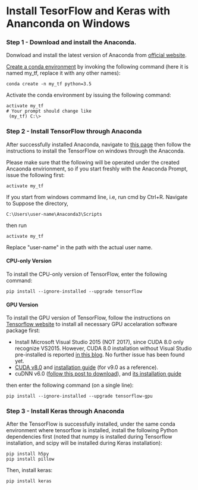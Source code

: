 # Install TesorFlow and Keras with Ananconda on Windows

### Step 1 - Download and install the Anaconda. 
Donwload and install the latest version of Anaconda from [official website](https://www.anaconda.com/download/). 

[Create a conda environment](https://conda.io/docs/user-guide/tasks/manage-environments.html#creating-an-environment-from-an-environment-yml-file) by invoking the following command (here it is named my_tf, replace it with any other names):
```
conda create -n my_tf python=3.5 
```
Activate the conda environment by issuing the following command:
```
activate my_tf
# Your prompt should change like
 (my_tf) C:\>
```

### Step 2 - Install TensorFlow through Anaconda
After successfully installed Anaconda, navigate to [this page](https://www.tensorflow.org/install/install_windows#installing_with_anaconda) then follow the instructions to install the TensorFlow on windows through the Anaconda. 

Please make sure that the following will be operated under the created Ancaonda envirionment, so if you start freshly with the Anaconda Prompt, issue the following first:
```
activate my_tf
```
If you start from windows commamd line, i.e, run cmd by Ctrl+R. Navigate to Suppose the directory, 
```
C:\Users\user-name\Anaconda3\Scripts
```
then run
```
activate my_tf
```
Replace "user-name" in the path with the actual user name.

#### CPU-only Version
To install the CPU-only version of TensorFlow, enter the following command:
```
pip install --ignore-installed --upgrade tensorflow 
```

#### GPU Version
To install the GPU version of TensorFlow, follow the instructions on [Tensorflow website](https://www.tensorflow.org/install/install_windows#requirements_to_run_tensorflow_with_gpu_support) to install all necessary GPU accelaration software package first:
- Install Microsoft Visual Studio 2015 (NOT 2017), since CUDA 8.0 only recognize VS2015. However, CUDA 8.0 installation without Visual Studio pre-installed is reported [in this blog](http://www.netinstructions.com/how-to-install-and-run-gpu-enabled-tensorflow-on-windows/). No further issue has been found yet. 
- [CUDA v8.0](https://developer.nvidia.com/cuda-80-ga2-download-archive) and [installation guide](http://docs.nvidia.com/cuda/cuda-installation-guide-microsoft-windows/index.html) (for v9.0 as a reference). 
- cuDNN v6.0 ([follow this post to download](https://devtalk.nvidia.com/default/topic/1023497/gpu-accelerated-libraries/no-link-to-download-cudnn-v6-or-v6-1/1)), and [its installation guide](http://docs.nvidia.com/deeplearning/sdk/cudnn-install/index.html#install-windows)


then enter the following command (on a single line):
```
pip install --ignore-installed --upgrade tensorflow-gpu 
```

### Step 3 - Install Keras through Anaconda
After the TensorFlow is successfully installed, under the same conda environment where tensorflow is installed, install the following Python dependencies first (noted that numpy is installed during Tensorflow installation, and scipy will be installed during Keras installation):
```
pip install h5py
pip install pillow
```
Then, install keras:
```
pip install keras
```
